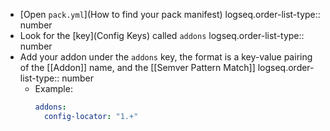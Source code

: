 - [Open `pack.yml`](How to find your pack manifest)
  logseq.order-list-type:: number
- Look for the [key](Config Keys) called `addons`
  logseq.order-list-type:: number
- Add your addon under the `addons` key, the format is a key-value pairing of the [[Addon]] name, and the [[Semver Pattern Match]]
  logseq.order-list-type:: number
	- Example:
	  ```yaml
	  addons:
	    config-locator: "1.+"
	  ```